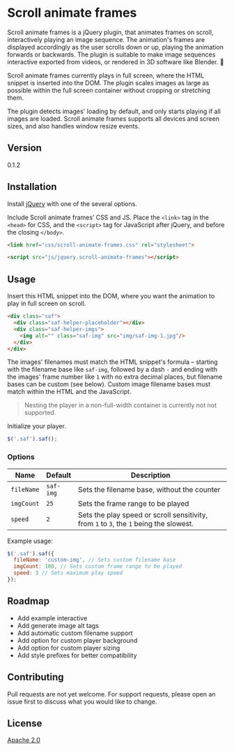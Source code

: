 # Scroll animate frames
Scroll animate frames is a jQuery plugin, that animates frames on scroll, interactively playing an image sequence. The animation's frames are displayed accordingly as the user scrolls down or up, playing the animation forwards or backwards. The plugin is suitable to make image sequences interactive exported from videos, or rendered in 3D software like Blender. :movie_camera:

Scroll animate frames currently plays in full screen, where the HTML snippet is inserted into the DOM. The plugin scales images as large as possible within the full screen container without cropping or stretching them.

The plugin detects images' loading by default, and only starts playing if all images are loaded. Scroll animate frames supports all devices and screen sizes, and also handles window resize events.

## Version
0.1.2


## Installation
Install [jQuery](https://github.com/jquery/jquery) with one of the several options.

Include Scroll animate frames’ CSS and JS. Place the `<link>` tag in the `<head>` for CSS, and the `<script>` tag for JavaScript after jQuery, and before the closing `</body>`.

```html
<link href="css/scroll-animate-frames.css" rel="stylesheet">
```

```html
<script src="js/jquery.scroll-animate-frames"></script>
```

## Usage
Insert this HTML snippet into the DOM, where you want the animation to play in full screen on scroll.

```html
<div class="saf">
  <div class="saf-helper-placeholder"></div>
  <div class="saf-helper-imgs">
    <img alt="" class="saf-img" src="img/saf-img-1.jpg"/>
  </div>
</div>
```

The images' filenames must match the HTML snippet's formula – starting with the filename base like `saf-img`, followed by a dash `-` and ending with the images' frame number like `1` with no extra decimal places, but filename bases can be custom (see below). Custom image filename bases must match within the HTML and the JavaScript.

> Nesting the player in a non-full-width container is currently not not supported.

Initialize your player.

```javascript
$('.saf').saf();
```

### Options
| Name | Default | Description |
| --- | --- | --- |
| `fileName` | `saf-img` | Sets the filename base, without the counter |
| `imgCount` | `25` | Sets the frame range to be played |
| `speed` | `2` | Sets the play speed or scroll sensitivity, from `1` to `3`, the `1` being the slowest. |

Example usage:
```javascript
$('.saf').saf({
  fileName: 'custom-img', // Sets custom filename base
  imgCount: 100, // Sets custom frame range to be played
  speed: 3 // Sets maximum play speed
});
```

## Roadmap
- Add example interactive
- Add generate image alt tags
- Add automatic custom filename support
- Add option for custom player background
- Add option for custom player sizing
- Add style prefixes for better compatibility

## Contributing
Pull requests are not yet welcome. For support requests, please open an issue first to discuss what you would like to change.

## License
[Apache 2.0](https://github.com/martonlente/scroll-animate-frames/blob/main/LICENSE)
